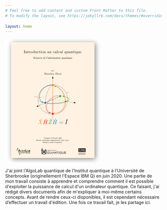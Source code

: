 ```yaml
---
# Feel free to add content and custom Front Matter to this file.
# To modify the layout, see https://jekyllrb.com/docs/themes/#overriding-theme-defaults

layout: home
---
```


<img src="/assets/img/couverture_intro_calcul.png">

J'ai joint l'AlgoLab quantique de l'Institut quantique à l'Université de Sherbrooke (originellement l'Espace IBM Q) en juin 2020. Une partie de mon travail consiste à apprendre et comprendre comment il est possible d'exploiter la puissance de calcul d'un ordinateur quantique. Ce faisant, j'ai rédigé divers documents afin de m'expliquer à moi-même certains concepts. Avant de rendre ceux-ci disponibles, il est cependant nécessaire d’effectuer un travail d'édition. Une fois ce travail fait, je les partage ici.
